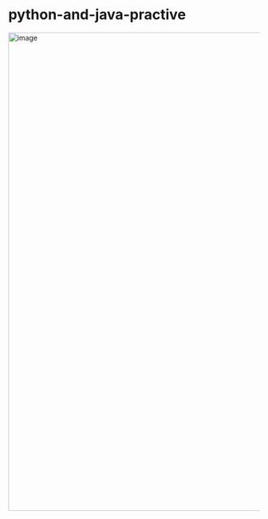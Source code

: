# python-and-java-practive
<img width="960" alt="image" src="https://user-images.githubusercontent.com/73766765/147855148-c4647a45-0903-412c-91ba-0a65e618a8d8.png">
